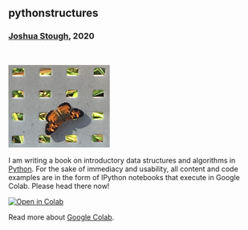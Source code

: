 ## pythonstructures
### [Joshua Stough](http://joshuastough.com), 2020

<br>
<p style="text-align:left;">
    <img src="butterfly.png" width="40%">
</p>

I am writing a book on introductory data structures and algorithms in [Python](https://www.python.org/about/). For the sake of immediacy and usability, all content and code examples are in the form of IPython notebooks that execute in Google Colab. Please head there now!

[![Open in Colab](https://colab.research.google.com/assets/colab-badge.svg)](https://colab.research.google.com/github/joshuastough/pythonstructures/blob/main/TOC.ipynb)

Read more about [Google Colab](https://colab.research.google.com/notebooks/intro.ipynb).


